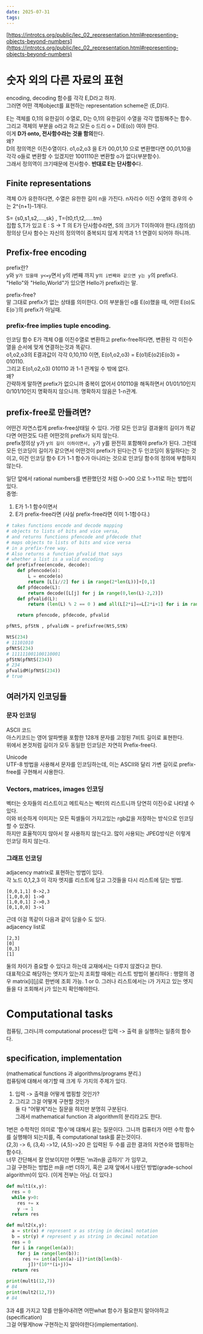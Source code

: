 ```yaml
---
date: 2025-07-31
tags:
---
```

[https://introtcs.org/public/lec_02_representation.html#representing-objects-beyond-numbers](https://introtcs.org/public/lec_02_representation.html#representing-objects-beyond-numbers)
# 숫자 외의 다른 자료의 표현
encoding, decoding 함수를 각각 E,D라고 하자.  
그러면 어떤 객체object를 표현하는 representation scheme은 (E,D)다.  
  
E는 객체를 0,1의 유한길이 수열로, D는 0,1의 유한길이 수열을 각각 맵핑해주는 함수.  
그리고 객체의 부분을 o라고 하고 모든 o 드리 o = D(E(o)) 여야 한다.  
이게 **D가 onto, 전사함수라는 것을 함의**한다.  
왜?  
D의 정의역은 이진수열이다. o1,o2,o3 을 E가 00,01,10 으로 변환했다면 00,01,10을 각각 o들로 변환할 수 있겠지만 1001110은 변환할 o가 없다(부분함수).  
그래서 정의역이 크기때문에 전사함수. **반대로 E는 단사함수**다.
## Finite representations
객체 O가 유한하다면, 수열은 유한한 길이 n을 가진다. n자리수 이진 수열의 경우의 수는 2^{n+1}-1개다.  
  
S= {s0,s1,s2,....,sk} , T={t0,t1,t2,.....tm}  
집합 S,T가 있고 E : S -> T 의 E가 단사함수라면, S의 크기가 T이하여야 한다.(정의상)  
정의상 단사 함수는 자신의 정의역이 중복되지 않게 치역과 1:1 연결이 되어야 하니까.  
## Prefix-free encoding
prefix란?  
y와 y`가 있을때 y<=y`면서 y의 i번째 까지 y`의 i번째와 같으면 y는 y`의 prefix다.  
"Hello"와 "Hello,World"가 있으면 Hello가 prefix라는 말.  
  
prefix-free?  
말 그대로 prefix가 없는 상태를 의미한다. O의 부분들인 o를 E(o)했을 때, 어떤 E(o)도 E(o`)의 prefix가 아닐때.  
### prefix-free implies tuple encoding.
인코딩 함수 E가 객체 O를 이진수열로 변환하고 prefix-free하다면, 변환된 각 이진수열을 순서에 맞게 연결하는것과 똑같다.  
o1,o2,o3의 E결과값이 각각 0,10,110 이면, E(o1,o2,o3) = E(o1)E(o2)E(o3) = 010110.  
그리고 E(o1,o2,o3) 010110 과 1-1 관계일 수 밖에 없다.  
왜?  
간략하게 말하면 prefix가 없으니까 중복이 없어서 010110을 해독하면서 01/01/10인지 0/101/10인지 명확하지 않으니까. 명확하지 않음은 1-n관계.  
## prefix-free로 만들려면?
어떤건 자연스럽게 prefix-free상태일 수 있다. 가령 모든 인코딩 결과물의 길이가 똑같다면 어떤것도 다른 어떤것의 prefix가 되지 않는다.  
prefix정의상 y가 y`의 길이 이하이면서, y`가 y를 완전히 포함해야 prefix가 된다. 그런데 모든 인코딩이 길이가 같으면서 어떤것이 prefix가 된다는건 두 인코딩이 동일하다는 것이고, 이건 인코딩 함수 E가 1-1 함수가 아니라는 것으로 인코딩 함수의 정의에 부합하지 않는다.  
  
일단 앞에서 rational numbers를 변환했던것 처럼 0->00 으로 1->11로 하는 방법이 있다.  
증명:  
1) E가 1-1 함수이면서  
2) E가 prefix-free라면 (사실 prefix-free라면 이미 1-1함수다.)
```python
# takes functions encode and decode mapping
# objects to lists of bits and vice versa,
# and returns functions pfencode and pfdecode that
# maps objects to lists of bits and vice versa
# in a prefix-free way.
# Also returns a function pfvalid that says
# whether a list is a valid encoding
def prefixfree(encode, decode):
    def pfencode(o):
        L = encode(o)
        return [L[i//2] for i in range(2*len(L))]+[0,1]
    def pfdecode(L):
        return decode([L[j] for j in range(0,len(L)-2,2)])
    def pfvalid(L):
        return (len(L) % 2 == 0 ) and all(L[2*i]==L[2*i+1] for i in range((len(L)-2)//2)) and L[-2:]==[0,1]

    return pfencode, pfdecode, pfvalid

pfNtS, pfStN , pfvalidN = prefixfree(NtS,StN)

NtS(234)
# 11101010
pfNtS(234)
# 111111001100110001
pfStN(pfNtS(234))
# 234
pfvalidM(pfNtS(234))
# true
```
## 여러가지 인코딩들
### 문자 인코딩
ASCII 코드  
아스키코드는 영어 알파벳을 포함한 128개 문자를 고정된 7비트 길이로 표현한다.  
위에서 본것처럼 길이가 모두 동일한 인코딩은 자연히 Prefix-free다.  
  
Unicode  
UTF-8 방법을 사용해서 문자를 인코딩하는데, 이는 ASCII와 달리 가변 길이로 prefix-free를 구현해서 사용한다.  
### Vectors, matrices, images 인코딩
벡터는 숫자들의 리스트이고 메트릭스는 벡터의 리스트니까 당연히 이진수로 나타낼 수 있다.  
이와 비슷하게 이미지는 모든 픽셀들이 가지고있는 rgb값을 저장하는 방식으로 인코딩할 수 있겠다.  
하지만 효율적이지 않아서 잘 사용하지 않는다고. 많이 사용되는 JPEG방식은 이렇게 인코딩 하지 않는다.  
### 그래프 인코딩
adjacency matrix로 표현하는 방법이 있다.  
각 노드 0,1,2,3 이 각자 엣지를 리스트에 담고 그것들을 다시 리스트에 담는 방법.
```
[0,0,1,1] 0->2,3
[1,0,0,0] 1->0
[1,0,0,1] 2->0,3
[0,1,0,0] 3->1
```
근데 이걸 똑같이 다음과 같이 담을수 도 있다.  
adjacency list로
```
[2,3]
[0]
[0,3]
[1]
```
둘의 차이가 중요할 수 있다고 하는데 교재에서는 다루지 않겠다고 한다.  
대표적으로 해당하는 엣지가 있는지 조회할 때에는 리스트 방법이 불리하다 : 행렬의 경우 matrix[i][j]로 한번에 조회 가능. 1 or 0. 그러나 리스트에서는 i가 가지고 있는 엣지들을 다 조회해서 j가 있는지 확인해야한다.
# Computational tasks
컴퓨팅, 그러니까 computational process란 입력 -> 출력 을 실행하는 일종의 함수다.  
## specification, implementation
(mathematical functions 과 algorithms/programs 분리.)  
컴퓨팅에 대해서 애기할 때 크게 두 가지의 주제가 있다.  
1) 입력 -> 출력을 어떻게 맵핑할 것인가?  
2) 그리고 그걸 어떻게 구현할 것인가  
둘 다 "어떻게"라는 질문을 하지만 분명히 구분된다.  
그래서 mathematical function 과 algorithm의 분리라고도 한다.  
  
1번은 수학적인 의미로 '함수'에 대해서 묻는 질문이다. 그니까 컴퓨터가 어떤 수학 함수를 실행해야 되는지를, 즉 computational task를 묻는것이다.  
(2,3) -> 6, (3,4) ->12, (4,5)->20 은 입력된 두 수를 곱한 결과의 자연수와 맵핑하는 함수다.  
너무 간단해서 잘 안보이지만 어쨋든 'm과n을 곱하기' 가 임무고,  
그걸 구현하는 방법은 m을 n번 더하기, 혹은 교재 앞에서 나왔던 방법(grade-school algorithm)이 있다. (이게 전부는 아님. 더 있다.)
```python
def mult1(x,y):
  res = 0
  while y>0:
    res += x
    y -= 1
  return res

def mult2(x,y):
  a = str(x) # represent x as string in decimal notation
  b = str(y) # represent y as string in decimal notation
  res = 0
  for i in range(len(a)):
    for j in range(len(b)):
      res += int(a[len(a)-i])*int(b[len(b)-
        j])*(10**(i+j))↪
  return res

print(mult1(12,7))
# 84
print(mult2(12,7))
# 84
```
3과 4를 가지고 12를 만들어내려면 어떤what 함수가 필요한지 알아야하고(specification)  
그걸 어떻게how 구현하는지 알아야한다(implementation).